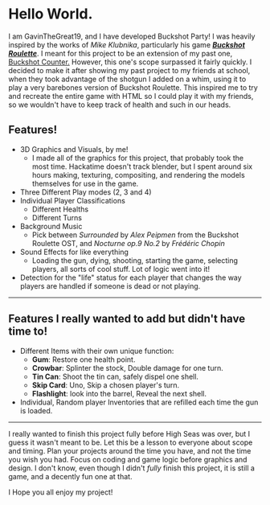 # Hello World.
I am GavinTheGreat19, and I have developed Buckshot Party!
I was heavily inspired by the works of *Mike Klubnika*, particularly his game ***[Buckshot Roulette](https://mikeklubnika.itch.io/buckshot-roulette)***.
I meant for this project to be an extension of my past one, [Buckshot Counter.](https://gavinthegreat19.github.io/BuckshotCounter/) However, this one's scope surpassed it fairly quickly.
I decided to make it after showing my past project to my friends at school, when they took advantage of the shotgun I added on a whim, using it to play a very barebones version of Buckshot Roulette.
This inspired me to try and recreate the entire game with HTML so I could play it with my friends, so we wouldn't have to keep track of health and such in our heads.
## Features!
- 3D Graphics and Visuals, by me!
  - I made all of the graphics for this project, that probably took the most time. Hackatime doesn't track blender, but I spent around six hours making, texturing, compositing, and rendering the models themselves for use in the game.
- Three Different Play modes (2, 3 and 4)
- Individual Player Classifications
  - Different Healths
  - Different Turns
- Background Music
  - Pick between *Surrounded* by *Alex Peipmen* from the Buckshot Roulette OST, and *Nocturne op.9 No.2* by *Frédéric Chopin*
- Sound Effects for like everything
  - Loading the gun, dying, shooting, starting the game, selecting players, all sorts of cool stuff. Lot of logic went into it!
- Detection for the "life" status for each player that changes the way players are handled if someone is dead or not playing.
---
## Features I really wanted to add but didn't have time to!
- Different Items with their own unique function:
  - **Gum**: Restore one health point.
  - **Crowbar**: Splinter the stock, Double damage for one turn.
  - **Tin Can**: Shoot the tin can, safely dispel one shell.
  - **Skip Card**: Uno, Skip a chosen player's turn.
  - **Flashlight**: look into the barrel, Reveal the next shell.
- Individual, Random player Inventories that are refilled each time the gun is loaded.
---
I really wanted to finish this project fully before High Seas was over, but I guess it wasn't meant to be. Let this be a lesson to everyone about scope and timing.
Plan your projects around the time you have, and not the time you wish you had. Focus on coding and game logic before graphics and design.
I don't know, even though I didn't *fully* finish this project, it is still a game, and a decently fun one at that.

I Hope you all enjoy my project!
